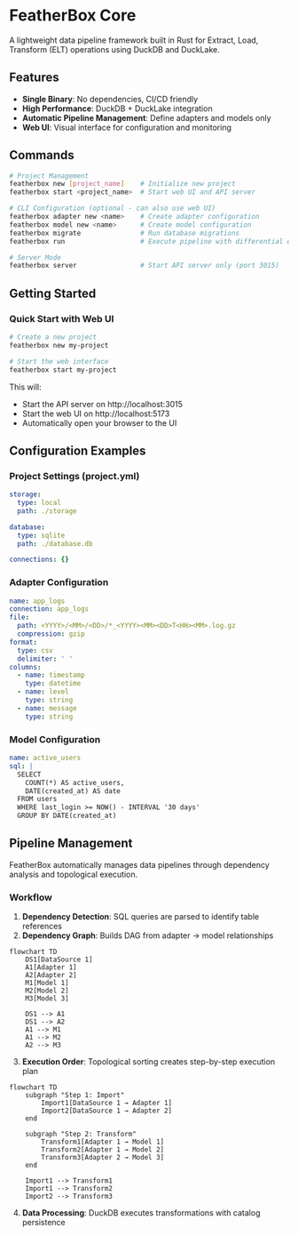 # FeatherBox Core

A lightweight data pipeline framework built in Rust for Extract, Load, Transform (ELT) operations using DuckDB and DuckLake.

## Features

- **Single Binary**: No dependencies, CI/CD friendly
- **High Performance**: DuckDB + DuckLake integration
- **Automatic Pipeline Management**: Define adapters and models only
- **Web UI**: Visual interface for configuration and monitoring

## Commands

```bash
# Project Management
featherbox new [project_name]    # Initialize new project
featherbox start <project_name>  # Start web UI and API server

# CLI Configuration (optional - can also use web UI)
featherbox adapter new <name>    # Create adapter configuration
featherbox model new <name>      # Create model configuration
featherbox migrate               # Run database migrations
featherbox run                   # Execute pipeline with differential execution

# Server Mode
featherbox server                # Start API server only (port 3015)
```

## Getting Started

### Quick Start with Web UI
```bash
# Create a new project
featherbox new my-project

# Start the web interface
featherbox start my-project
```

This will:
- Start the API server on http://localhost:3015
- Start the web UI on http://localhost:5173  
- Automatically open your browser to the UI

## Configuration Examples

### Project Settings (project.yml)

```yaml
storage:
  type: local
  path: ./storage

database:
  type: sqlite
  path: ./database.db

connections: {}
```

### Adapter Configuration

```yaml
name: app_logs
connection: app_logs
file:
  path: <YYYY>/<MM>/<DD>/*_<YYYY><MM><DD>T<HH><MM>.log.gz
  compression: gzip
format:
  type: csv
  delimiter: ' '
columns:
  - name: timestamp
    type: datetime
  - name: level
    type: string
  - name: message
    type: string
```

### Model Configuration

```yaml
name: active_users
sql: |
  SELECT
    COUNT(*) AS active_users,
    DATE(created_at) AS date
  FROM users
  WHERE last_login >= NOW() - INTERVAL '30 days'
  GROUP BY DATE(created_at)
```


## Pipeline Management

FeatherBox automatically manages data pipelines through dependency analysis and topological execution.

### Workflow

1. **Dependency Detection**: SQL queries are parsed to identify table references
2. **Dependency Graph**: Builds DAG from adapter → model relationships

```mermaid
flowchart TD
    DS1[DataSource 1]
    A1[Adapter 1]
    A2[Adapter 2]
    M1[Model 1]
    M2[Model 2]
    M3[Model 3]

    DS1 --> A1
    DS1 --> A2
    A1 --> M1
    A1 --> M2
    A2 --> M3
```

3. **Execution Order**: Topological sorting creates step-by-step execution plan

```mermaid
flowchart TD
    subgraph "Step 1: Import"
        Import1[DataSource 1 → Adapter 1]
        Import2[DataSource 1 → Adapter 2]
    end

    subgraph "Step 2: Transform"
        Transform1[Adapter 1 → Model 1]
        Transform2[Adapter 1 → Model 2]
        Transform3[Adapter 2 → Model 3]
    end

    Import1 --> Transform1
    Import1 --> Transform2
    Import2 --> Transform3
```

4. **Data Processing**: DuckDB executes transformations with catalog persistence
